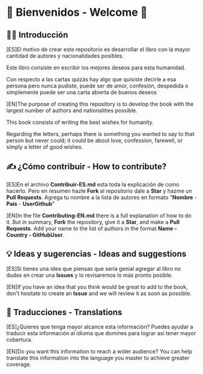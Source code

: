 # 🎉 Bienvenidos - Welcome 🎉 

## 👨‍💻 Introducción

[ES]El motivo de crear este repositorio es desarrollar el libro con la mayor cantidad de autores y nacionalidades posibles.

Este libro consiste en escribir los mejores deseos para esta humanidad. 

Con respecto a las cartas quizás hay algo que quisiste decirle a esa persona pero nunca pudiste, puede ser de amor, confesión, despedida o simplemente puede ser una carta abierta de buenos deseos

[EN]The purpose of creating this repository is to develop the book with the largest number of authors and nationalities possible.

This book consists of writing the best wishes for humanity.

Regarding the letters, perhaps there is something you wanted to say to that person but never could; it could be about love, confession, farewell, or simply a letter of good wishes.

## ✍️ ¿Cómo contribuir - How to contribute? 

[ES]En el archivo __Contribuir-ES.md__ esta toda la explicación de como hacerlo. Pero en resumen hazle __Fork__ al repositorio dale a __Star__ y hazme un __Pull Requests__. Agrega tu nombre a la lista de autores en formato "__Nombre__ - __País__ - __UserGithub__"

[EN]In the file __Contributing-EN.md__ there is a full explanation of how to do it. But in summary, __Fork__ the repository, give it a __Star__, and make a __Pull Requests__. Add your name to the list of authors in the format __Name - Country - GitHubUser__.

## 💡 Ideas y sugerencias - Ideas and suggestions

[ES]Si tienes una idea que piensas que sería genial agregar al libro no dudes en crear una __Issues__ y lo revisaremos lo más pronto posible.

[EN]If you have an idea that you think would be great to add to the book, don't hesitate to create an __Issue__ and we will review it as soon as possible.

## 📝 Traducciones - Translations

[ES]¿Quieres que tenga mayor alcance esta información? Puedes ayudar a traducir esta información al idioma que domines para lograr así tener mayor cobertura.

[EN]Do you want this information to reach a wider audience? You can help translate this information into the language you master to achieve greater coverage.